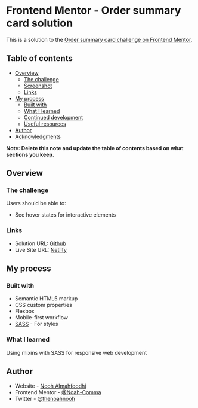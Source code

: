 # Frontend Mentor - Order summary card solution

This is a solution to the [Order summary card challenge on Frontend Mentor](https://www.frontendmentor.io/challenges/order-summary-component-QlPmajDUj).


## Table of contents

- [Overview](#overview)
  - [The challenge](#the-challenge)
  - [Screenshot](#screenshot)
  - [Links](#links)
- [My process](#my-process)
  - [Built with](#built-with)
  - [What I learned](#what-i-learned)
  - [Continued development](#continued-development)
  - [Useful resources](#useful-resources)
- [Author](#author)
- [Acknowledgments](#acknowledgments)

**Note: Delete this note and update the table of contents based on what sections you keep.**

## Overview

### The challenge

Users should be able to:

- See hover states for interactive elements

### Links

- Solution URL: [Github](https://github.com/Noah-Comma/Order-Summary-Component/edit/main/README.md)
- Live Site URL: [Netlify](https://noohnoah-cardcomponent.netlify.app/)

## My process

### Built with

- Semantic HTML5 markup
- CSS custom properties
- Flexbox
- Mobile-first workflow
- [SASS](https://sass-lang.com/) - For styles

### What I learned
Using mixins with SASS for responsive web development 


## Author

- Website - [Nooh Almahfoodhi](https://modarks.com/)
- Frontend Mentor - [@Noah-Comma](https://www.frontendmentor.io/profile/Noah-Comma)
- Twitter - [@thenoahnooh](https://www.twitter.com/thenoahnooh)

